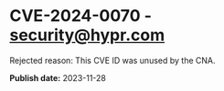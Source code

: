 # CVE-2024-0070 - security@hypr.com

Rejected reason: This CVE ID was unused by the CNA.

**Publish date:** 2023-11-28
